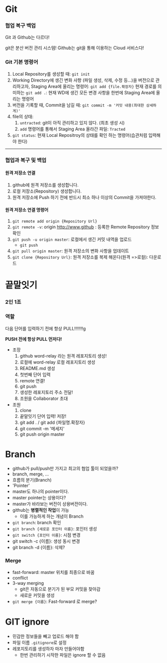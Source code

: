 # Git

### 협업 복구 백업

Git 과 Github는 다르다!

git은 분산 버전 관리 시스템! Github는 git을 통해 이용하는 Cloud 서비스다!



### Git 기본 명령어

1. Local Repository를 생성할 때: `git init`
2. Working Directory에 생긴 변화 사항 (파일 생성, 삭제, 수정 등...)을 버전으로 관리하고자, Staging Area에 올리는 명령어: `git add {file.확장자}` 현재 경로를 의미하는 `git add .`: 현재 WD에 생긴 모든 변경 사항을 한번에 Staging Area에 올리는 명령어
3. 버전을 기록할 때, Commit을 남길 때: `git commit -m '커밋 내용(최대한 상세하게)'`
4. file의 상태:
   1. `untracted`: git이 아직 관리하고 있지 않다. (최초 생성 시)
   2. `add` 명령어를 통해서 Staging Area 올라간 파일: `Tracted`
5. `git status`: 현재 Local Repositroy의 상태를 확인 하는 명령어(습관처럼 입력해야 한다)

---

### 협업과 복구 및 백업

#### 원격 저장소 연결

1. github에 원격 저장소를 생성합니다.
2. 로컬 저장소(Repository) 생성합니다.
3. 원격 저장소에 Push 하기 전에 반드시 최소 하나 이상의 Commit을 가져야한다.

#### 원격 저장소 연결 명령어

1. `git remote add origin {Repository Url}`
2. `git remote -v`: origin http://www.github : 등록한 Remote Repository 정보 확인
3. `git push -u origin master`: 로컬에서 생긴 커밋 내역을 업로드
   - `git push`
4. `git pull origin master`: 원격 저장소의 변화 사항을 업데이트
5. `git clone {Repository Url}`: 원격 저장소를 복제 해온다(원격 =>로컬): 다운로드





# 끝말잇기

### 2인 1조

### 역할

다음 단어를 입력하기 전에 항상 PULL!!!!!!!g

**PUSH 전에 항상 PULL 먼저다!**

- 조장
  1. github word-relay 라는 원격 레포지토리 생성!
  2. 로컬에 word-relay 로컬 레포지토리 생성
  3. README.md 생성
  4. 첫번째 단어 입력
  5. remote 연결!
  6. git push
  7. 생성한 레포지토리 주소 전달!
  8. 조원을 Collaborator 초대
- 조원
  1. clone 
  2. 끝말잇기 단어 입력! 저장!
  3. git add . / git add {파일명.확장자}
  4. git commit -m '메세지'
  5. git push origin master





# Branch

- github가 pull/push만 가지고 최고의 협업 툴이 되었을까?
- branch, merge, ...
- 흐름의 분기(Branch)
- 'Pointer'
- master도 하나의 pointer이다.
- master pointer는 상용이다?
- master가 바라보는 버전이 상용버전이다.
- github는 **병렬적인 작업**이 가능
  - 이를 가능하게 하는 개념이 Branch
- `git branch`: branch 확인
- `git branch {새로운 포인터 이름}`: 포인터 생성
- `git switch {포인터 이름}`: 시점 변경
- git switch -c {이름}: 생성 동시 변경
- git branch -d {이름}: 삭제?

### Merge

- fast-forward: master 위치를 최종으로 바꿈
- conflict
- 3-way merging
  - git은 자동으로 분기가 된 부모 커밋을 찾아감
  - 새로운 커밋을 생성
- `git merge {이름}`: Fast-forward 로 merge?



# GIT ignore

- 민감한 정보들을 빼고 업로드 해야 함
- 파일 이름 `.gitignore`로 설정
- 레포지토리를 생성하자 마자 만들어야함
  - 한번 관리하기 시작한 파일은 ignore 할 수 없음
